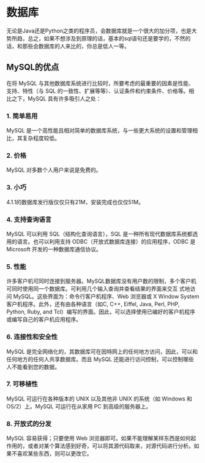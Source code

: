 # 数据库

无论是Java还是Python之类的程序员，会数据库就是一个很大的加分项，也是大势所趋，总之，如果不想涉及到原理的话，基本的sql语句还是要学的，不然的话，和那些会数据库的人来比的，你总是低人一等。

## MySQL的优点

在将 MySQL 与其他数据库系统进行比较时，所要考虑的最重要的因素是性能、支持、特性（与 SQL 的一致性、扩展等等）、认证条件和约束条件、价格等。相比之下，MySQL 具有许多吸引人之处：

### 1. 简单易用
MySQL 是一个高性能且相对简单的数据库系统，与一些更大系统的设置和管理相比，其复杂程度较低。

### 2. 价格
MySQL 对多数个人用户来说是免费的。

### 3. 小巧
4.1.1的数据库发行版仅仅只有21M，安装完成也仅仅51M。

### 4. 支持查询语言
MySQL 可以利用 SQL（结构化查询语言），SQL 是一种所有现代数据库系统都选用的语言。也可以利用支持 ODBC（开放式数据库连接）的应用程序，ODBC 是 Microsoft 开发的一种数据库通信协议。

### 5. 性能
许多客户机可同时连接到服务器。MySQL数据库没有用户数的限制，多个客户机可同时使用同一个数据库。可利用几个输入查询并查看结果的界面来交互 式地访问 MySQL。这些界面为：命令行客户机程序、Web 浏览器或 X Window System 客户机程序。此外，还有由各种语言（如C, C++, Eiffel, Java, Perl, PHP, Python, Ruby, and Tcl）编写的界面。因此，可以选择使用已编好的客户机程序或编写自己的客户机应用程序。

### 6. 连接性和安全性
MySQL 是完全网络化的，其数据库可在因特网上的任何地方访问，因此，可以和任何地方的任何人共享数据库。而且 MySQL 还能进行访问控制，可以控制哪些人不能看到您的数据。

### 7. 可移植性
MySQL 可运行在各种版本的 UNIX 以及其他非 UNIX 的系统（如 Windows 和 OS/2）上。MySQL 可运行在从家用 PC 到高级的服务器上。

### 8. 开放式的分发
MySQL 容易获得；只要使用 Web 浏览器即可。如果不能理解某样东西是如何起作用的，或者对某个算法感到好奇，可以将其源代码取来，对源代码进行分析。如果不喜欢某些东西，则可以更改它。